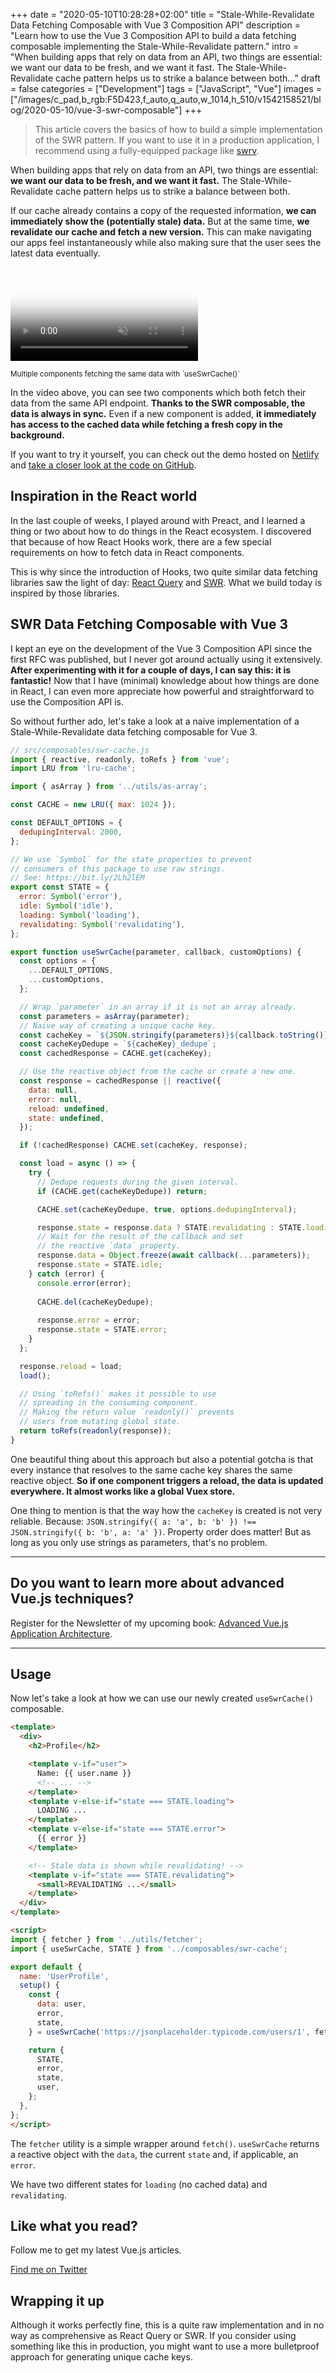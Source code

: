 +++
date = "2020-05-10T10:28:28+02:00"
title = "Stale-While-Revalidate Data Fetching Composable with Vue 3 Composition API"
description = "Learn how to use the Vue 3 Composition API to build a data fetching composable implementing the Stale-While-Revalidate pattern."
intro = "When building apps that rely on data from an API, two things are essential: we want our data to be fresh, and we want it fast. The Stale-While-Revalidate cache pattern helps us to strike a balance between both..."
draft = false
categories = ["Development"]
tags = ["JavaScript", "Vue"]
images = ["/images/c_pad,b_rgb:F5D423,f_auto,q_auto,w_1014,h_510/v1542158521/blog/2020-05-10/vue-3-swr-composable"]
+++

> This article covers the basics of how to build a simple implementation of the SWR pattern. If you want to use it in a production application, I recommend using a fully-equipped package like [swrv](https://github.com/Kong/swrv).

When building apps that rely on data from an API, two things are essential: **we want our data to be fresh, and we want it fast.** The Stale-While-Revalidate cache pattern helps us to strike a balance between both.

If our cache already contains a copy of the requested information, **we can immediately show the (potentially stale) data.** But at the same time, **we revalidate our cache and fetch a new version.** This can make navigating our apps feel instantaneously while also making sure that the user sees the latest data eventually.

<div class="c-content__figure">
  <div class="c-content__broad">
    <video
      data-src="https://res.cloudinary.com/maoberlehner/video/upload/q_auto/v1532157367/blog/2020-05-10/vue-3-swr-composable-demo.mp4"
      poster="https://res.cloudinary.com/maoberlehner/video/upload/q_auto,f_auto,so_0.0/v1532157367/blog/2020-05-10/vue-3-swr-composable-demo"
      muted
      autoplay
      loop
    ></video>
  </div>
  <p class="c-content__caption">
    <small>Multiple components fetching the same data with `useSwrCache()`</small>
  </p>
</div>

In the video above, you can see two components which both fetch their data from the same API endpoint. **Thanks to the SWR composable, the data is always in sync.** Even if a new component is added, **it immediately has access to the cached data while fetching a fresh copy in the background.**

If you want to try it yourself, you can check out the demo hosted on [Netlify](https://vue-3-composition-api-data-fetching-composable.netlify.app/) and [take a closer look at the code on GitHub](https://github.com/maoberlehner/vue-3-composition-api-data-fetching-composable).

## Inspiration in the React world

In the last couple of weeks, I played around with Preact, and I learned a thing or two about how to do things in the React ecosystem. I discovered that because of how React Hooks work, there are a few special requirements on how to fetch data in React components.

This is why since the introduction of Hooks, two quite similar data fetching libraries saw the light of day: [React Query](https://github.com/tannerlinsley/react-query) and [SWR](https://github.com/zeit/swr). What we build today is inspired by those libraries.

## SWR Data Fetching Composable with Vue 3

I kept an eye on the development of the Vue 3 Composition API since the first RFC was published, but I never got around actually using it extensively. **After experimenting with it for a couple of days, I can say this: it is fantastic!** Now that I have (minimal) knowledge about how things are done in React, I can even more appreciate how powerful and straightforward to use the Composition API is.

So without further ado, let's take a look at a naive implementation of a Stale-While-Revalidate data fetching composable for Vue 3.

```js
// src/composables/swr-cache.js
import { reactive, readonly, toRefs } from 'vue';
import LRU from 'lru-cache';

import { asArray } from '../utils/as-array';

const CACHE = new LRU({ max: 1024 });

const DEFAULT_OPTIONS = {
  dedupingInterval: 2000,
};

// We use `Symbol` for the state properties to prevent
// consumers of this package to use raw strings.
// See: https://bit.ly/2Lh2lEM
export const STATE = {
  error: Symbol('error'),
  idle: Symbol('idle'),
  loading: Symbol('loading'),
  revalidating: Symbol('revalidating'),
};

export function useSwrCache(parameter, callback, customOptions) {
  const options = {
    ...DEFAULT_OPTIONS,
    ...customOptions,
  };

  // Wrap `parameter` in an array if it is not an array already.
  const parameters = asArray(parameter);
  // Naive way of creating a unique cache key.
  const cacheKey = `${JSON.stringify(parameters)}${callback.toString()}`;
  const cacheKeyDedupe = `${cacheKey}_dedupe`;
  const cachedResponse = CACHE.get(cacheKey);

  // Use the reactive object from the cache or create a new one.
  const response = cachedResponse || reactive({
    data: null,
    error: null,
    reload: undefined,
    state: undefined,
  });

  if (!cachedResponse) CACHE.set(cacheKey, response);

  const load = async () => {
    try {
      // Dedupe requests during the given interval.
      if (CACHE.get(cacheKeyDedupe)) return;

      CACHE.set(cacheKeyDedupe, true, options.dedupingInterval);

      response.state = response.data ? STATE.revalidating : STATE.loading;
      // Wait for the result of the callback and set
      // the reactive `data` property.
      response.data = Object.freeze(await callback(...parameters));
      response.state = STATE.idle;
    } catch (error) {
      console.error(error);
      
      CACHE.del(cacheKeyDedupe);
      
      response.error = error;
      response.state = STATE.error;
    }
  };

  response.reload = load;
  load();

  // Using `toRefs()` makes it possible to use
  // spreading in the consuming component.
  // Making the return value `readonly()` prevents
  // users from mutating global state.
  return toRefs(readonly(response));
}
```

One beautiful thing about this approach but also a potential gotcha is that every instance that resolves to the same cache key shares the same reactive object. **So if one component triggers a reload, the data is updated everywhere. It almost works like a global Vuex store.**

One thing to mention is that the way how the `cacheKey` is created is not very reliable. Because: `JSON.stringify({ a: 'a', b: 'b' }) !== JSON.stringify({ b: 'b', a: 'a' })`. Property order does matter! But as long as you only use strings as parameters, that's no problem.

<div>
  <hr class="c-hr">
  <div class="c-service-info">
    <h2>Do you want to learn more about advanced Vue.js techniques?</h2>
    <p class="c-service-info__body">
      Register for the Newsletter of my upcoming book: <a class="c-anchor" href="https://oberlehner.us20.list-manage.com/subscribe?u=8476a98c5640f6c7b5530ea57&id=8b26bf120b" data-event-category="link" data-event-action="click: newsletter" data-event-label="Newsletter (article content)">Advanced Vue.js Application Architecture</a>.
    </p>
  </div>
  <hr class="c-hr">
</div>

## Usage

Now let's take a look at how we can use our newly created `useSwrCache()` composable.

```html
<template>
  <div>
    <h2>Profile</h2>

    <template v-if="user">
      Name: {{ user.name }}
      <!-- ... -->
    </template>
    <template v-else-if="state === STATE.loading">
      LOADING ...
    </template>
    <template v-else-if="state === STATE.error">
      {{ error }}
    </template>

    <!-- Stale data is shown while revalidating! -->
    <template v-if="state === STATE.revalidating">
      <small>REVALIDATING ...</small>
    </template>
  </div>
</template>

<script>
import { fetcher } from '../utils/fetcher';
import { useSwrCache, STATE } from '../composables/swr-cache';

export default {
  name: 'UserProfile',
  setup() {
    const {
      data: user,
      error,
      state,
    } = useSwrCache('https://jsonplaceholder.typicode.com/users/1', fetcher);

    return {
      STATE,
      error,
      state,
      user,
    };
  },
};
</script>
```

The `fetcher` utility is a simple wrapper around `fetch()`. `useSwrCache` returns a reactive object with the `data`, the current `state` and, if applicable, an `error`.

We have two different states for `loading` (no cached data) and `revalidating`.

<div class="c-content__broad">
  <div class="c-twitter-teaser">
    <div class="c-twitter-teaser__content">
      <h2 class="c-twitter-teaser__headline">Like what you read?</h2>
      <p class="c-twitter-teaser__body">
        Follow me to get my latest Vue.js articles.
      </p>
      <a class="c-button c-button--outline c-twitter-teaser__button" rel="nofollow" href="https://twitter.com/maoberlehner" data-event-category="link" data-event-action="click: contact" data-event-label="Twitter (article content)">
        Find me on Twitter
      </a>
    </div>
  </div>
</div>

## Wrapping it up

Although it works perfectly fine, this is a quite raw implementation and in no way as comprehensive as React Query or SWR. If you consider using something like this in production, you might want to use a more bulletproof approach for generating unique cache keys.
